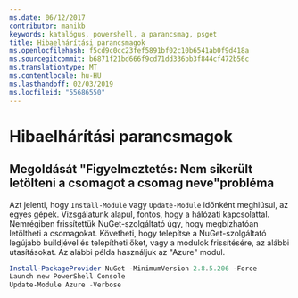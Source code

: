 ```yaml
---
ms.date: 06/12/2017
contributor: manikb
keywords: katalógus, powershell, a parancsmag, psget
title: Hibaelhárítási parancsmagok
ms.openlocfilehash: f5cd9c0cc23fef5891bf02c10b6541ab0f9d418a
ms.sourcegitcommit: b6871f21bd666f9cd71dd336bb3f844cf472b56c
ms.translationtype: MT
ms.contentlocale: hu-HU
ms.lasthandoff: 02/03/2019
ms.locfileid: "55686550"
---
```

# <a name="troubleshooting-cmdlets"></a>Hibaelhárítási parancsmagok

## <a name="how-to-resolve-warning-package-your-package-name-failed-to-download-issue"></a>Megoldását "Figyelmeztetés: Nem sikerült letölteni a csomagot a csomag neve"probléma

Azt jelenti, hogy `Install-Module` vagy `Update-Module` időnként meghiúsul, az egyes gépek.
Vizsgálatunk alapul, fontos, hogy a hálózati kapcsolattal.
Nemrégiben frissítettük NuGet-szolgáltató úgy, hogy megbízhatóan letöltheti a csomagokat.
Követheti, hogy telepítse a NuGet-szolgáltató legújabb buildjével és telepítheti őket, vagy a modulok frissítésére, az alábbi utasításokat.
Az alábbi példa használjuk az "Azure" modul.

```powershell
Install-PackageProvider NuGet -MinimumVersion 2.8.5.206 -Force
Launch new PowerShell Console
Update-Module Azure -Verbose
```
